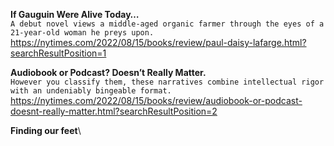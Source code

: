 **If Gauguin Were Alive Today…**\
`A debut novel views a middle-aged organic farmer through the eyes of a 21-year-old woman he preys upon.`\
https://nytimes.com/2022/08/15/books/review/paul-daisy-lafarge.html?searchResultPosition=1

**Audiobook or Podcast? Doesn’t Really Matter.**\
`However you classify them, these narratives combine intellectual rigor with an undeniably bingeable format.`\
https://nytimes.com/2022/08/15/books/review/audiobook-or-podcast-doesnt-really-matter.html?searchResultPosition=2

**Finding our feet**\
